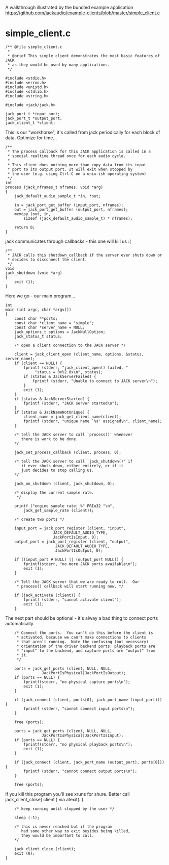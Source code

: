 
A walkthrough illustrated by the bundled example application https://github.com/jackaudio/example-clients/blob/master/simple_client.c

# simple_client.c
	
	/** @file simple_client.c
	 *
	 * @brief This simple client demonstrates the most basic features of JACK
	 * as they would be used by many applications.
	 */
	
	#include <stdio.h>
	#include <errno.h>
	#include <unistd.h>
	#include <stdlib.h>
	#include <string.h>
	
	#include <jack/jack.h>
	
	jack_port_t *input_port;
	jack_port_t *output_port;
	jack_client_t *client;
	
This is our "workhorse", it's called from jack periodically for each block of data. 
Optimize for time...
	
	/**
	 * The process callback for this JACK application is called in a
	 * special realtime thread once for each audio cycle.
	 *
	 * This client does nothing more than copy data from its input
	 * port to its output port. It will exit when stopped by 
	 * the user (e.g. using Ctrl-C on a unix-ish operating system)
	 */
	int
	process (jack_nframes_t nframes, void *arg)
	{
		jack_default_audio_sample_t *in, *out;
		
		in = jack_port_get_buffer (input_port, nframes);
		out = jack_port_get_buffer (output_port, nframes);
		memcpy (out, in,
			sizeof (jack_default_audio_sample_t) * nframes);
	
		return 0;      
	}
	
jack communicates through callbacks - this one will kill us :(
	
	/**
	 * JACK calls this shutdown_callback if the server ever shuts down or
	 * decides to disconnect the client.
	 */
	void
	jack_shutdown (void *arg)
	{
		exit (1);
	}
	
Here we go - our main program...
	
	int
	main (int argc, char *argv[])
	{
		const char **ports;
		const char *client_name = "simple";
		const char *server_name = NULL;
		jack_options_t options = JackNullOption;
		jack_status_t status;
		
		/* open a client connection to the JACK server */
	
		client = jack_client_open (client_name, options, &status, server_name);
		if (client == NULL) {
			fprintf (stderr, "jack_client_open() failed, "
				 "status = 0x%2.0x\n", status);
			if (status & JackServerFailed) {
				fprintf (stderr, "Unable to connect to JACK server\n");
			}
			exit (1);
		}
		if (status & JackServerStarted) {
			fprintf (stderr, "JACK server started\n");
		}
		if (status & JackNameNotUnique) {
			client_name = jack_get_client_name(client);
			fprintf (stderr, "unique name `%s' assigned\n", client_name);
		}
	
		/* tell the JACK server to call `process()' whenever
		   there is work to be done.
		*/
	
		jack_set_process_callback (client, process, 0);
	
		/* tell the JACK server to call `jack_shutdown()' if
		   it ever shuts down, either entirely, or if it
		   just decides to stop calling us.
		*/
	
		jack_on_shutdown (client, jack_shutdown, 0);
	
		/* display the current sample rate. 
		 */
	
		printf ("engine sample rate: %" PRIu32 "\n",
			jack_get_sample_rate (client));
	
		/* create two ports */
	
		input_port = jack_port_register (client, "input",
						 JACK_DEFAULT_AUDIO_TYPE,
						 JackPortIsInput, 0);
		output_port = jack_port_register (client, "output",
						  JACK_DEFAULT_AUDIO_TYPE,
						  JackPortIsOutput, 0);
	
		if ((input_port # NULL) || (output_port NULL)) {
			fprintf(stderr, "no more JACK ports available\n");
			exit (1);
		}
	
		/* Tell the JACK server that we are ready to roll.  Our
		 * process() callback will start running now. */
	
		if (jack_activate (client)) {
			fprintf (stderr, "cannot activate client");
			exit (1);
		}
	
The next part should be optional - it's alway a bad thing to connect ports automatically. 
	
		/* Connect the ports.  You can't do this before the client is
		 * activated, because we can't make connections to clients
		 * that aren't running.  Note the confusing (but necessary)
		 * orientation of the driver backend ports: playback ports are
		 * "input" to the backend, and capture ports are "output" from
		 * it.
		 */
	
		ports = jack_get_ports (client, NULL, NULL,
					JackPortIsPhysical|JackPortIsOutput);
		if (ports == NULL) {
			fprintf(stderr, "no physical capture ports\n");
			exit (1);
		}
	
		if (jack_connect (client, ports[0], jack_port_name (input_port))) {
			fprintf (stderr, "cannot connect input ports\n");
		}
	
		free (ports);
		
		ports = jack_get_ports (client, NULL, NULL,
					JackPortIsPhysical|JackPortIsInput);
		if (ports == NULL) {
			fprintf(stderr, "no physical playback ports\n");
			exit (1);
		}
	
		if (jack_connect (client, jack_port_name (output_port), ports[0])) {
			fprintf (stderr, "cannot connect output ports\n");
		}
	
		free (ports);
	
If you kill this program you'll see xruns for shure. Better call jack_client_close( client ) via atexit(..).
	
		/* keep running until stopped by the user */
	
		sleep (-1);
	
		/* this is never reached but if the program
		   had some other way to exit besides being killed,
		   they would be important to call.
		*/
	
		jack_client_close (client);
		exit (0);
	}
	
	

